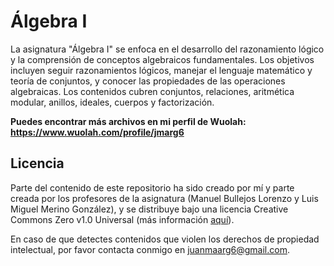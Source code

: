 # Álgebra I
La asignatura "Álgebra I" se enfoca en el desarrollo del razonamiento lógico y la comprensión de conceptos algebraicos fundamentales. Los objetivos incluyen seguir razonamientos lógicos, manejar el lenguaje matemático y teoría de conjuntos, y conocer las propiedades de las operaciones algebraicas. Los contenidos cubren conjuntos, relaciones, aritmética modular, anillos, ideales, cuerpos y factorización.

**Puedes encontrar más archivos en mi perfil de Wuolah: https://www.wuolah.com/profile/jmarg6**

## Licencia

Parte del contenido de este repositorio ha sido creado por mí y parte creada por los profesores de la asignatura (Manuel Bullejos Lorenzo y Luis Miguel Merino González), y se distribuye bajo una licencia Creative Commons Zero v1.0 Universal (más información [aquí](https://github.com/juanmaarg6/ALG1/blob/main/LICENSE)).

En caso de que detectes contenidos que violen los derechos de propiedad intelectual, por favor contacta conmigo en juanmaarg6@gmail.com.

